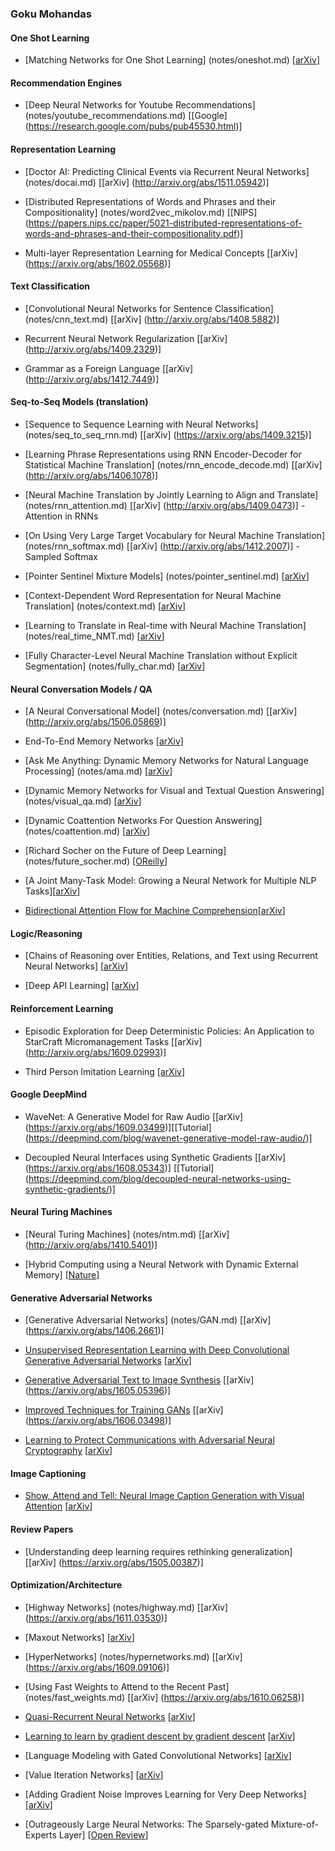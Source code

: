 ### Goku Mohandas

#### One Shot Learning

- [Matching Networks for One Shot Learning] (notes/oneshot.md) [[arXiv](https://arxiv.org/abs/1606.04080)]

#### Recommendation Engines

- [Deep Neural Networks for Youtube Recommendations] (notes/youtube_recommendations.md) [[Google] (https://research.google.com/pubs/pub45530.html)]


#### Representation Learning

- [Doctor AI: Predicting Clinical Events via Recurrent Neural Networks] (notes/docai.md) [[arXiv] (http://arxiv.org/abs/1511.05942)]

- [Distributed Representations of Words and Phrases and their Compositionality] (notes/word2vec_mikolov.md) [[NIPS] (https://papers.nips.cc/paper/5021-distributed-representations-of-words-and-phrases-and-their-compositionality.pdf)]

- Multi-layer Representation Learning for Medical Concepts [[arXiv] (https://arxiv.org/abs/1602.05568)]


#### Text Classification

 - [Convolutional Neural Networks for Sentence Classification] (notes/cnn_text.md) [[arXiv] (http://arxiv.org/abs/1408.5882)]
  
 - Recurrent Neural Network Regularization [[arXiv] (http://arxiv.org/abs/1409.2329)]
 
 - Grammar as a Foreign Language [[arXiv] (http://arxiv.org/abs/1412.7449)]
 
 
#### Seq-to-Seq Models (translation)
 
 - [Sequence to Sequence Learning with Neural Networks] (notes/seq_to_seq_rnn.md) [[arXiv] (https://arxiv.org/abs/1409.3215)]
 
 - [Learning Phrase Representations using RNN Encoder-Decoder for Statistical Machine Translation] (notes/rnn_encode_decode.md) [[arXiv] (http://arxiv.org/abs/1406.1078)]
 
- [Neural Machine Translation by Jointly Learning to Align and Translate] (notes/rnn_attention.md) [[arXiv] (http://arxiv.org/abs/1409.0473)] - Attention in RNNs
 
- [On Using Very Large Target Vocabulary for Neural Machine Translation] (notes/rnn_softmax.md) [[arXiv] (http://arxiv.org/abs/1412.2007)] - Sampled Softmax 

- [Pointer Sentinel Mixture Models] (notes/pointer_sentinel.md) [[arXiv](https://arxiv.org/abs/1609.07843)]

- [Context-Dependent Word Representation for Neural Machine Translation] (notes/context.md) [[arXiv](https://arxiv.org/abs/1607.00578)]

- [Learning to Translate in Real-time with Neural Machine Translation] (notes/real_time_NMT.md) [[arXiv](https://arxiv.org/abs/1610.00388)]

- [Fully Character-Level Neural Machine Translation without Explicit Segmentation] (notes/fully_char.md) [[arXiv](https://arxiv.org/abs/1610.03017)]


#### Neural Conversation Models / QA

 - [A Neural Conversational Model] (notes/conversation.md) [[arXiv] (http://arxiv.org/abs/1506.05869)]
 
 - End-To-End Memory Networks [[arXiv](https://arxiv.org/abs/1503.08895)]
 
- [Ask Me Anything: Dynamic Memory Networks for Natural Language Processing] (notes/ama.md) [[arXiv](https://arxiv.org/abs/1506.07285)]
 
- [Dynamic Memory Networks for Visual and Textual Question Answering] (notes/visual_qa.md) [[arXiv](https://arxiv.org/abs/1603.01417)] 
 
- [Dynamic Coattention Networks For Question Answering] (notes/coattention.md) [[arXiv](https://arxiv.org/abs/1611.01604)]

- [Richard Socher on the Future of Deep Learning] (notes/future_socher.md) [[OReilly](https://www.oreilly.com/ideas/richard-socher-on-the-future-of-deep-learning)]

- [A Joint Many-Task Model: Growing a Neural Network for Multiple NLP Tasks][[arXiv](https://arxiv.org/abs/1611.01587)]

- [Bidirectional Attention Flow for Machine Comprehension](bidaf.md)[[arXiv](https://arxiv.org/abs/1611.01603)]


#### Logic/Reasoning

- [Chains of Reasoning over Entities, Relations, and Text using Recurrent Neural Networks] [[arXiv](https://arxiv.org/abs/1607.01426)]

- [Deep API Learning] [[arXiv](https://arxiv.org/abs/1605.08535)]


#### Reinforcement Learning

- Episodic Exploration for Deep Deterministic Policies: An Application to StarCraft Micromanagement Tasks [[arXiv] (http://arxiv.org/abs/1609.02993)]

- Third Person Imitation Learning [[arXiv](http://openreview.net/pdf?id=B16dGcqlx)]


#### Google DeepMind

- WaveNet: A Generative Model for Raw Audio [[arXiv] (https://arxiv.org/abs/1609.03499)][[Tutorial] (https://deepmind.com/blog/wavenet-generative-model-raw-audio/)]

- Decoupled Neural Interfaces using Synthetic Gradients [[arXiv] (https://arxiv.org/abs/1608.05343)] [[Tutorial] (https://deepmind.com/blog/decoupled-neural-networks-using-synthetic-gradients/)]


#### Neural Turing Machines

- [Neural Turing Machines] (notes/ntm.md) [[arXiv] (http://arxiv.org/abs/1410.5401)]

- [Hybrid Computing using a Neural Network with Dynamic External Memory] [[Nature](https://goo.gl/8T4EST)]


#### Generative Adversarial Networks

- [Generative Adversarial Networks] (notes/GAN.md) [[arXiv] (https://arxiv.org/abs/1406.2661)]

-  [Unsupervised Representation Learning with Deep Convolutional Generative Adversarial Networks](notes/dcgan.md) [[arXiv](http://arxiv.org/abs/1511.06434v2)]

- [Generative Adversarial Text to Image Synthesis](notes/text2image.md) [[arXiv] (https://arxiv.org/abs/1605.05396)]

- [Improved Techniques for Training GANs](notes/improved_gan.md) [[arXiv] (https://arxiv.org/abs/1606.03498)]

- [Learning to Protect Communications with Adversarial Neural Cryptography](notes/crypto_gan.md) [[arXiv](https://arxiv.org/abs/1610.06918)]


#### Image Captioning

- [Show, Attend and Tell: Neural Image Caption Generation with Visual Attention](notes/show_attend_tell.md) [[arXiv](https://arxiv.org/abs/1502.03044)]


#### Review Papers

- [Understanding deep learning requires rethinking generalization] [[arXiv] (https://arxiv.org/abs/1505.00387)]


#### Optimization/Architecture

- [Highway Networks] (notes/highway.md) [[arXiv] (https://arxiv.org/abs/1611.03530)]

- [Maxout Networks] [[arXiv](https://arxiv.org/abs/1302.4389)]

- [HyperNetworks] (notes/hypernetworks.md) [[arXiv] (https://arxiv.org/abs/1609.09106)]

- [Using Fast Weights to Attend to the Recent Past] (notes/fast_weights.md) [[arXiv] (https://arxiv.org/abs/1610.06258)]

- [Quasi-Recurrent Neural Networks](notes/quasi.md) [[arXiv](https://arxiv.org/abs/1611.01576)]

- [Learning to learn by gradient descent by gradient descent](notes/learning_to_learn.md) [[arXiv](https://arxiv.org/abs/1606.04474)]

- [Language Modeling with Gated Convolutional Networks] [[arXiv](https://arxiv.org/abs/1612.08083)]

- [Value Iteration Networks] [[arXiv](https://arxiv.org/abs/1602.02867)]

- [Adding Gradient Noise Improves Learning for Very Deep Networks] [[arXiv](https://arxiv.org/abs/1511.06807)]

- [Outrageously Large Neural Networks: The Sparsely-gated Mixture-of-Experts Layer] [[Open Review](https://openreview.net/pdf?id=B1ckMDqlg)]

